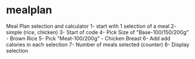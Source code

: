 # mealplan
Meal  Plan selection and calculator
 1- start with 1 selection of a meal
 2- simple (rice, chicken)
 3- Start of code
 4- Pick Size of "Base-100/150/200g" - Brown Rice
 5- Pick "Meat-100/200g" - Chicken Breast
 6- Add add calories in each selection 
 7- Number of meals selected (counter)
 8- Display selection
